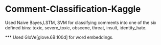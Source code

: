 # Comment-Classification-Kaggle

Used Naive Bayes,LSTM, SVM for classifying comments into one of the six defined bins: toxic, severe_toxic, obscene, threat, insult, identity_hate. 
 

*** Used GloVe[glove.6B.100d] for word embeddings.
